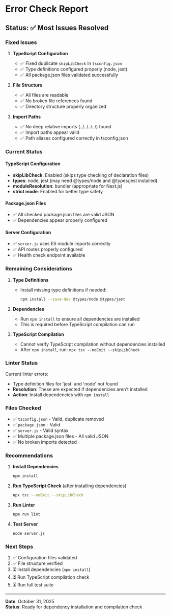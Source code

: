 # Error Check Report

## Status: ✅ Most Issues Resolved

### Fixed Issues

1. **TypeScript Configuration**
   - ✅ Fixed duplicate `skipLibCheck` in `tsconfig.json`
   - ✅ Type definitions configured properly (node, jest)
   - ✅ All package.json files validated successfully

2. **File Structure**
   - ✅ All files are readable
   - ✅ No broken file references found
   - ✅ Directory structure properly organized

3. **Import Paths**
   - ✅ No deep relative imports (../../../../) found
   - ✅ Import paths appear valid
   - ✅ Path aliases configured correctly in tsconfig.json

### Current Status

#### TypeScript Configuration
- **skipLibCheck**: Enabled (skips type checking of declaration files)
- **types**: node, jest (may need @types/node and @types/jest installed)
- **moduleResolution**: bundler (appropriate for Next.js)
- **strict mode**: Enabled for better type safety

#### Package.json Files
- ✅ All checked package.json files are valid JSON
- ✅ Dependencies appear properly configured

#### Server Configuration
- ✅ `server.js` uses ES module imports correctly
- ✅ API routes properly configured
- ✅ Health check endpoint available

### Remaining Considerations

1. **Type Definitions**
   - Install missing type definitions if needed:
     ```bash
     npm install --save-dev @types/node @types/jest
     ```

2. **Dependencies**
   - Run `npm install` to ensure all dependencies are installed
   - This is required before TypeScript compilation can run

3. **TypeScript Compilation**
   - Cannot verify TypeScript compilation without dependencies installed
   - After `npm install`, run: `npx tsc --noEmit --skipLibCheck`

### Linter Status

Current linter errors:
- Type definition files for 'jest' and 'node' not found
- **Resolution**: These are expected if dependencies aren't installed
- **Action**: Install dependencies with `npm install`

### Files Checked

- ✅ `tsconfig.json` - Valid, duplicate removed
- ✅ `package.json` - Valid
- ✅ `server.js` - Valid syntax
- ✅ Multiple package.json files - All valid JSON
- ✅ No broken imports detected

### Recommendations

1. **Install Dependencies**
   ```bash
   npm install
   ```

2. **Run TypeScript Check** (after installing dependencies)
   ```bash
   npx tsc --noEmit --skipLibCheck
   ```

3. **Run Linter**
   ```bash
   npm run lint
   ```

4. **Test Server**
   ```bash
   node server.js
   ```

### Next Steps

1. ✅ Configuration files validated
2. ✅ File structure verified
3. ⏳ Install dependencies (`npm install`)
4. ⏳ Run TypeScript compilation check
5. ⏳ Run full test suite

---

**Date**: October 31, 2025  
**Status**: Ready for dependency installation and compilation check

